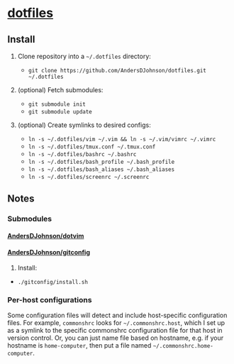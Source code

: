 [projecturl]: http://github.com/AndersDJohnson/dotfiles

[dotfiles][projecturl]
======================

Install
------------

1. Clone repository into a `~/.dotfiles` directory:
   * `git clone https://github.com/AndersDJohnson/dotfiles.git ~/.dotfiles`

2. (optional) Fetch submodules:
   * `git submodule init`
   * `git submodule update`

3. (optional) Create symlinks to desired configs:
   * `ln -s ~/.dotfiles/vim ~/.vim && ln -s ~/.vim/vimrc ~/.vimrc`
   * `ln -s ~/.dotfiles/tmux.conf ~/.tmux.conf`
   * `ln -s ~/.dotfiles/bashrc ~/.bashrc`
   * `ln -s ~/.dotfiles/bash_profile ~/.bash_profile`
   * `ln -s ~/.dotfiles/bash_aliases ~/.bash_aliases`
   * `ln -s ~/.dotfiles/screenrc ~/.screenrc`


Notes
-----

### Submodules

#### [AndersDJohnson/dotvim](http://github.com/AndersDJohnson/dotvim)

#### [AndersDJohnson/gitconfig](http://github.com/AndersDJohnson/gitconfig)

1. Install:
  * `./gitconfig/install.sh`


### Per-host configurations

Some configuration files will detect and include host-specific configuration files.
For example, `commonshrc` looks for `~/.commonshrc.host`, which I set up as a symlink to the specific commonshrc configuration file for that host in version control.
Or, you can just name file based on hostname, e.g. if your hostname is `home-computer`, then put a file named `~/.commonshrc.home-computer`.

